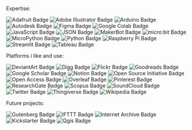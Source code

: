 

<!--
**rizMehdi/rizMehdi** is a ✨ _special_ ✨ repository because its `README.md` (this file) appears on your GitHub profile.

Here are some ideas to get you started:

- 🔭 I’m currently working on ...
- 🌱 I’m currently learning ...
- 👯 I’m looking to collaborate on ...
- 🤔 I’m looking for help with ...
- 💬 Ask me about ...
- 📫 How to reach me: ...
- 😄 Pronouns: ...
- ⚡ Fun fact: ...
-->

Expertise: 

![Adafruit Badge](https://img.shields.io/badge/Adafruit-000?logo=adafruit&logoColor=fff&style=flat-square)
![Adobe Illustrator Badge](https://img.shields.io/badge/Adobe%20Illustrator-FF9A00?logo=adobeillustrator&logoColor=fff&style=flat-square)
![Arduino Badge](https://img.shields.io/badge/Arduino-00979D?logo=arduino&logoColor=fff&style=flat-square)
![Autodesk Badge](https://img.shields.io/badge/Autodesk-0696D7?logo=autodesk&logoColor=fff&style=flat-square)
![Figma Badge](https://img.shields.io/badge/Figma-F24E1E?logo=figma&logoColor=fff&style=flat-square)
![Google Colab Badge](https://img.shields.io/badge/Google%20Colab-F9AB00?logo=googlecolab&logoColor=fff&style=flat-square)
![JavaScript Badge](https://img.shields.io/badge/JavaScript-F7DF1E?logo=javascript&logoColor=000&style=flat-square)
![JSON Badge](https://img.shields.io/badge/JSON-000?logo=json&logoColor=fff&style=flat-square)
![MakerBot Badge](https://img.shields.io/badge/MakerBot-FF1E0D?logo=makerbot&logoColor=fff&style=flat-square)
![micro:bit Badge](https://img.shields.io/badge/micro%3Abit-00ED00?logo=microbit&logoColor=000&style=flat-square)
![MicroPython Badge](https://img.shields.io/badge/MicroPython-2B2728?logo=micropython&logoColor=fff&style=flat-square)
![Python Badge](https://img.shields.io/badge/Python-3776AB?logo=python&logoColor=fff&style=flat-square)
![Raspberry Pi Badge](https://img.shields.io/badge/Raspberry%20Pi-A22846?logo=raspberrypi&logoColor=fff&style=flat-square)
![Streamlit Badge](https://img.shields.io/badge/Streamlit-FF4B4B?logo=streamlit&logoColor=fff&style=flat-square)
![Tableau Badge](https://img.shields.io/badge/Tableau-E97627?logo=tableau&logoColor=fff&style=flat-square)


Platforms i like and use: 

![DeviantArt Badge](https://img.shields.io/badge/DeviantArt-05CC47?logo=deviantart&logoColor=fff&style=flat-square)
![Digg Badge](https://img.shields.io/badge/Digg-000?logo=digg&logoColor=fff&style=flat-square)
![Flickr Badge](https://img.shields.io/badge/Flickr-0063DC?logo=flickr&logoColor=fff&style=flat-square)
![Goodreads Badge](https://img.shields.io/badge/Goodreads-372213?logo=goodreads&logoColor=fff&style=flat-square)
![Google Scholar Badge](https://img.shields.io/badge/Google%20Scholar-4285F4?logo=googlescholar&logoColor=fff&style=flat-square)
![Notion Badge](https://img.shields.io/badge/Notion-000?logo=notion&logoColor=fff&style=flat-square)
![Open Source Initiative Badge](https://img.shields.io/badge/Open%20Source%20Initiative-3DA639?logo=opensourceinitiative&logoColor=fff&style=flat-square)
![Open Access Badge](https://img.shields.io/badge/Open%20Access-F68212?logo=openaccess&logoColor=fff&style=flat-square)
![Overleaf Badge](https://img.shields.io/badge/Overleaf-47A141?logo=overleaf&logoColor=fff&style=flat-square)
![Pinterest Badge](https://img.shields.io/badge/Pinterest-BD081C?logo=pinterest&logoColor=fff&style=flat-square)
![ResearchGate Badge](https://img.shields.io/badge/ResearchGate-0CB?logo=researchgate&logoColor=fff&style=flat-square)
![Scopus Badge](https://img.shields.io/badge/Scopus-E9711C?logo=scopus&logoColor=fff&style=flat-square)
![SoundCloud Badge](https://img.shields.io/badge/SoundCloud-F30?logo=soundcloud&logoColor=fff&style=flat-square)
![Twitter Badge](https://img.shields.io/badge/Twitter-1DA1F2?logo=twitter&logoColor=fff&style=flat-square)
![Thingiverse Badge](https://img.shields.io/badge/Thingiverse-248BFB?logo=thingiverse&logoColor=fff&style=flat-square)
![Wikipedia Badge](https://img.shields.io/badge/Wikipedia-000?logo=wikipedia&logoColor=fff&style=flat-square)


Future projects:

![Gutenberg Badge](https://img.shields.io/badge/Gutenberg-000?logo=gutenberg&logoColor=fff&style=flat-square)
![IFTTT Badge](https://img.shields.io/badge/IFTTT-000?logo=ifttt&logoColor=fff&style=flat-square)
![Internet Archive Badge](https://img.shields.io/badge/Internet%20Archive-666?logo=internetarchive&logoColor=fff&style=flat-square)
![Kickstarter Badge](https://img.shields.io/badge/Kickstarter-05CE78?logo=kickstarter&logoColor=fff&style=flat-square)
![Qgis Badge](https://img.shields.io/badge/Qgis-589632?logo=qgis&logoColor=fff&style=flat-square)

